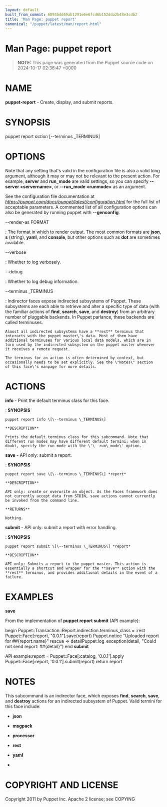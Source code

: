 ```yaml
---
layout: default
built_from_commit: 6893bdd69ab1291e6e6fcd6b152dda2b48e3cdb2
title: 'Man Page: puppet report'
canonical: "/puppet/latest/man/report.html"
---
```


# Man Page: puppet report

> **NOTE:** This page was generated from the Puppet source code on 2024-10-17 02:36:47 +0000

NAME
====

**puppet-report** - Create, display, and submit reports.

SYNOPSIS
========

puppet report *action* \[\--terminus \_TERMINUS\]

OPTIONS
=======

Note that any setting that\'s valid in the configuration file is also a
valid long argument, although it may or may not be relevant to the
present action. For example, **server** and **run\_mode** are valid
settings, so you can specify **\--server \<servername\>**, or
**\--run\_mode \<runmode\>** as an argument.

See the configuration file documentation at
*https://puppet.com/docs/puppet/latest/configuration.html* for the full
list of acceptable parameters. A commented list of all configuration
options can also be generated by running puppet with **\--genconfig**.

\--render-as FORMAT

:   The format in which to render output. The most common formats are
    **json**, **s** (string), **yaml**, and **console**, but other
    options such as **dot** are sometimes available.

\--verbose

:   Whether to log verbosely.

\--debug

:   Whether to log debug information.

\--terminus \_TERMINUS

:   Indirector faces expose indirected subsystems of Puppet. These
    subsystems are each able to retrieve and alter a specific type of
    data (with the familiar actions of **find**, **search**, **save**,
    and **destroy**) from an arbitrary number of pluggable backends. In
    Puppet parlance, these backends are called terminuses.

    Almost all indirected subsystems have a **rest** terminus that
    interacts with the puppet master\'s data. Most of them have
    additional terminuses for various local data models, which are in
    turn used by the indirected subsystem on the puppet master whenever
    it receives a remote request.

    The terminus for an action is often determined by context, but
    occasionally needs to be set explicitly. See the \"Notes\" section
    of this face\'s manpage for more details.

ACTIONS
=======

**info** - Print the default terminus class for this face.

:   **SYNOPSIS**

    puppet report info \[\--terminus \_TERMINUS\]

    **DESCRIPTION**

    Prints the default terminus class for this subcommand. Note that
    different run modes may have different default termini; when in
    doubt, specify the run mode with the \'\--run\_mode\' option.

**save** - API only: submit a report.

:   **SYNOPSIS**

    puppet report save \[\--terminus \_TERMINUS\] *report*

    **DESCRIPTION**

    API only: create or overwrite an object. As the Faces framework does
    not currently accept data from STDIN, save actions cannot currently
    be invoked from the command line.

    **RETURNS**

    Nothing.

**submit** - API only: submit a report with error handling.

:   **SYNOPSIS**

    puppet report submit \[\--terminus \_TERMINUS\] *report*

    **DESCRIPTION**

    API only: Submits a report to the puppet master. This action is
    essentially a shortcut and wrapper for the **save** action with the
    **rest** terminus, and provides additional details in the event of a
    failure.

EXAMPLES
========

**save**

From the implementation of **puppet report submit** (API example):

begin Puppet::Transaction::Report.indirection.terminus\_class = :rest
Puppet::Face\[:report, \"0.0.1\"\].save(report) Puppet.notice \"Uploaded
report for \##{report.name}\" rescue =\> detailPuppet.log\_exception(detail, \"Could not send report: \##{detail}\") end
**submit**

API example:report = Puppet::Face\[:catalog, \'0.0.1\'\].apply
Puppet::Face\[:report, \'0.0.1\'\].submit(report) return report

NOTES
=====

This subcommand is an indirector face, which exposes **find**,
**search**, **save**, and **destroy** actions for an indirected
subsystem of Puppet. Valid termini for this face include:

-   **json**

-   **msgpack**

-   **processor**

-   **rest**

-   **yaml**

-   

COPYRIGHT AND LICENSE
=====================

Copyright 2011 by Puppet Inc. Apache 2 license; see COPYING
